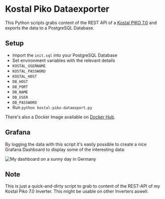 # Kostal Piko Dataexporter

This Python scripts grabs content of the REST API of a [Kostal PIKO
7.0](https://www.kostal-solar-electric.com/de-de/products/three-phase-inverter/piko-12-20)
and exports the data to a PostgreSQL Database.

## Setup

 * Import the `init.sql` into your PostgreSQL Database
 * Set environment variables with the relevant details
  * `KOSTAL_USERNAME`
  * `KOSTAL_PASSWORD`
  * `KOSTAL_HOST`
  * `DB_HOST`
  * `DB_PORT`
  * `DB_NAME`
  * `DB_USER`
  * `DB_PASSWORD`
 * Run `python kostal-piko-dataexport.py`

There's also a Docker Image available on [Docker Hub](https://hub.docker.com/r/svijee/kostal-dataexporter).

## Grafana

By logging the data with this script it's easily possible to create a nice
Grafana Dashboard to display some of the interesting data:

![My dashboard on a sunny day in Germany](https://raw.githubusercontent.com/svijee/kostal-dataexporter/master/img/grafana-dashboard.png)

## Note

This is just a quick-and-dirty script to grab to content of the REST-API of my
Kostal Piko 7.0 Inverter. This might be usable on other Inverters aswell.
